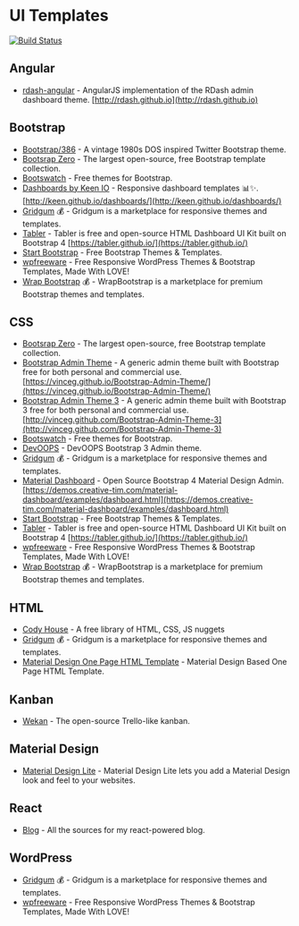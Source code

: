 # UI Templates

[![Build Status](https://api.travis-ci.org/cdleon/ui-templates.svg?branch=master)](https://travis-ci.org/cdleon/ui-templates)

## Angular

- [rdash-angular](https://github.com/invertase/rdash-angular) - AngularJS implementation of the RDash admin dashboard theme. [http://rdash.github.io](http://rdash.github.io)

## Bootstrap

- [Bootstrap/386](https://github.com/kristopolous/BOOTSTRA.386) - A vintage 1980s DOS inspired Twitter Bootstrap theme.
- [Bootsrap Zero](https://www.bootstrapzero.com/) - The largest open-source, free Bootstrap template collection.
- [Bootswatch](https://bootswatch.com/) - Free themes for Bootstrap.
- [Dashboards by Keen IO](https://github.com/keen/dashboards) - Responsive dashboard templates 📊✨. [http://keen.github.io/dashboards/](http://keen.github.io/dashboards/)
- [Gridgum](http://gridgum.com/themes/category/bootstrap-themes/) :moneybag: - Gridgum is a marketplace for responsive themes and templates.
- [Tabler](https://github.com/tabler/tabler) - Tabler is free and open-source HTML Dashboard UI Kit built on Bootstrap 4 [https://tabler.github.io/](https://tabler.github.io/)
- [Start Bootstrap](http://startbootstrap.com/) - Free Bootstrap Themes & Templates.
- [wpfreeware](https://www.wpfreeware.com/) - Free Responsive WordPress Themes & Bootstrap Templates, Made With LOVE!
- [Wrap Bootstrap](https://wrapbootstrap.com/) :moneybag: - WrapBootstrap is a marketplace for premium Bootstrap themes and templates.

## CSS

- [Bootsrap Zero](https://www.bootstrapzero.com/) - The largest open-source, free Bootstrap template collection.
- [Bootstrap Admin Theme](https://github.com/VinceG/Bootstrap-Admin-Theme) - A generic admin theme built with Bootstrap free for both personal and commercial use. [https://vinceg.github.io/Bootstrap-Admin-Theme/](https://vinceg.github.io/Bootstrap-Admin-Theme/)
- [Bootstrap Admin Theme 3](https://github.com/VinceG/Bootstrap-Admin-Theme-3) - A generic admin theme built with Bootstrap 3 free for both personal and commercial use. [http://vinceg.github.com/Bootstrap-Admin-Theme-3](http://vinceg.github.com/Bootstrap-Admin-Theme-3)
- [Bootswatch](https://bootswatch.com/) - Free themes for Bootstrap.
- [DevOOPS](https://github.com/nnmware/devoops) - DevOOPS Bootstrap 3 Admin theme.
- [Gridgum](http://gridgum.com/themes/category/bootstrap-themes/) :moneybag: - Gridgum is a marketplace for responsive themes and templates.
- [Material Dashboard](https://github.com/creativetimofficial/material-dashboard) - Open Source Bootstrap 4 Material Design Admin. [https://demos.creative-tim.com/material-dashboard/examples/dashboard.html](https://demos.creative-tim.com/material-dashboard/examples/dashboard.html)
- [Start Bootstrap](http://startbootstrap.com/) - Free Bootstrap Themes & Templates.
- [Tabler](https://github.com/tabler/tabler) - Tabler is free and open-source HTML Dashboard UI Kit built on Bootstrap 4 [https://tabler.github.io/](https://tabler.github.io/)
- [wpfreeware](https://www.wpfreeware.com/) - Free Responsive WordPress Themes & Bootstrap Templates, Made With LOVE!
- [Wrap Bootstrap](https://wrapbootstrap.com/) :moneybag: - WrapBootstrap is a marketplace for premium Bootstrap themes and templates.

## HTML

- [Cody House](https://codyhouse.co/) - A free library of HTML, CSS, JS nuggets
- [Gridgum](http://gridgum.com/themes/) :moneybag: - Gridgum is a marketplace for responsive themes and templates.
- [Material Design One Page HTML Template](https://github.com/joashp/material-design-template) - Material Design Based One Page HTML Template.

## Kanban

- [Wekan](https://github.com/wekan/wekan) - The open-source Trello-like kanban.

## Material Design

- [Material Design Lite](https://getmdl.io/templates/index.html) - Material Design Lite lets you add a Material Design look and feel to your websites.

## React

- [Blog](https://github.com/jlongster/blog) - All the sources for my react-powered blog.

## WordPress

- [Gridgum](http://gridgum.com/themes/category/wordpress/) :moneybag: - Gridgum is a marketplace for responsive themes and templates.
- [wpfreeware](https://www.wpfreeware.com/) - Free Responsive WordPress Themes & Bootstrap Templates, Made With LOVE!
